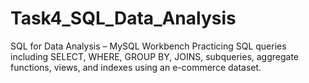 # Task4_SQL_Data_Analysis
SQL for Data Analysis – MySQL Workbench Practicing SQL queries including SELECT, WHERE, GROUP BY, JOINS, subqueries, aggregate functions, views, and indexes using an e-commerce dataset.
